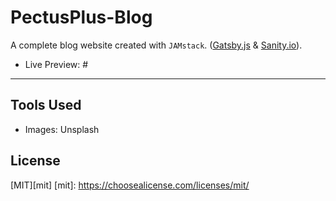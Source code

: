 # PectusPlus-Blog

A complete blog website created with `JAMstack`. ([Gatsby.js](https://www.gatsbyjs.org/) & [Sanity.io](https://sanity.io)).

- Live Preview: #

---

## Tools Used

- Images: Unsplash

## License

[MIT][mit]
[mit]: https://choosealicense.com/licenses/mit/
